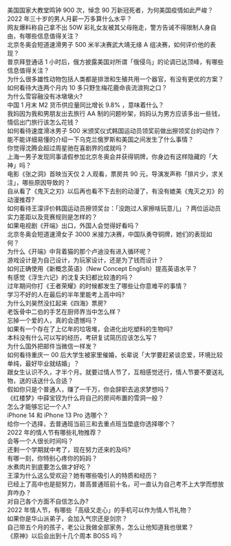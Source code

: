 美国国家大教堂鸣钟 900 次，悼念 90 万新冠死者，为何美国疫情如此严峻？  
2022 年三十岁的男人月薪一万多算什么水平？  
网友爆料称自己拿不出 50W 彩礼女友被其父母拖走，警方告诫不得限制人身自由，有哪些信息值得关注？  
北京冬奥会短道速滑男子 500 米半决赛武大靖无缘 A 组决赛，如何评价他的表现？  
普京拜登通话 1 小时后，俄方披露美国对所谓「俄侵乌」的论调已达顶峰，有哪些信息值得关注？  
为什么很多雄性动物包括人类都是排泄和生殖共用一个器官，有没有更优的方案？  
如何看待大连两个月内 10 多只野生梅花鹿命丧流浪狗之口？  
为什么雪容融没有冰墩墩火?  
中国 1 月末 M2 货币供应量同比增长 9.8% ，意味着什么？  
我妈因为我和男朋友出去旅行 AA 制的问题吵架，妈妈认为男方应该多出一些钱，情侣出门旅行该怎么花钱？  
如何看待速度滑冰男子 500 米颁奖仪式韩国运动员领奖前做出擦领奖台的动作？  
能不能详细易懂的介绍一下乌克兰俄罗斯和美国之间发生了什么事情？  
你觉得沈腾会超过周星驰在喜剧界的成就吗？  
上海一男子发现同事请假参加北京冬奥会并获得铜牌，你身边有这样隐藏的「大神」吗？  
电影《张之洞》首映当天仅 2 人观看，票房共 90 元，导演发声称「排片少，求关注」，哪些原因导致的？  
自从看了《鬼灭之刃》以后再也看不下去别的动漫了，有没有媲美《鬼灭之刃》的动漫推荐?  
如何看待王濛评价韩国运动员擦领奖台：「没跑过人家擦啥玩意儿」？两位运动员实力差距以及竞赛规则是怎样的？  
如果电视剧《开端》出口，外国人会觉得好看吗？  
北京冬奥会短道速滑女子 3000 米接力决赛，中国队勇夺铜牌，她们的表现如何？  
为什么《开端》中背着猫的那个卢迪没有进入循环呢？  
游戏设计是为自己设计，为玩家设计，还是为了钱而设计？  
如何正确使用《新概念英语》（New Concept English）提高英语水平？  
有感觉《浮生六记》的沈复夫妇都比较渣的吗？  
过年期间你打《王者荣耀》的时候都发生了哪些让你意难平的事情？  
学习不好的人在最后的半年里能考上高中吗?  
为什么刘昊然没扛起来《四海》票房?  
老饭骨中二伯的手艺在厨师界当中怎么样？  
忘掉一个爱的人，真的会遗憾吗？  
如果有一个存在了上亿年的垃圾堆，会进化出吃塑料的生物吗?  
本科没有什么可以写的经历，考研复试简历应该怎么写？  
为什么国外把邮件当微信一样发？  
如何看待重庆一 00 后大学生被家里催婚，长辈说「大学要赶紧谈恋爱，环境比较单纯，最好毕业就结婚」？  
跟女生认识不久，才半个月。就要过情人节了，互相感觉还行，情人节要不要送礼物，送的话送什么合适？  
假如你只是个普通人，赚了一千万，你会辞职去追求梦想吗？  
《红楼梦》中薛宝钗为什么将自己的房间布置的雪洞一般？  
怎么才能够忘记一个人?  
iPhone 14 和 iPhone 13 Pro 选哪个？  
给你一个选择，去普通班当前三和去重点班当垫底你选择哪个？  
2022 年的情人节有哪些礼物推荐？  
会等一个人很长时间吗？  
还剩一个学期就中考了，现在努力还来的及吗?  
有哪一刻，你特别心疼你的妈妈？  
水煮肉片到底要怎么做才好吃？  
王濛为什么这么受欢迎？她有哪些吸引人的特质和经历？  
已经上了高中也是挺努力，普高普通班前十名，可一直认为自己考不上大学而想放弃咋办？  
对自己各个方面不自信怎么办?  
2022 年情人节，有哪些「高级又走心」的手机可以作为情人节礼物？  
如果你是华山派弟子，会加入气宗还是剑宗？  
自己带五个月的孩子，老公让我做全部家务，怎么让他知道我也很累？  
《原神》以后会出到十几个周本 BOSS 吗？  
